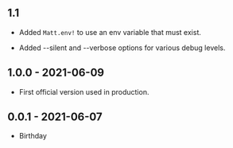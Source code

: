 ## 1.1

* Added `Matt.env!` to use an env variable that must exist.

* Added --silent and --verbose options for various debug levels.

## 1.0.0 - 2021-06-09

* First official version used in production.

## 0.0.1 - 2021-06-07

* Birthday
